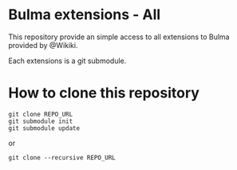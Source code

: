 # Bulma extensions - All

This repository provide an simple access to all extensions to Bulma provided by @Wikiki.

Each extensions is a git submodule.

# How to clone this repository

```
git clone REPO_URL
git submodule init
git submodule update
```

or

```
git clone --recursive REPO_URL
```

